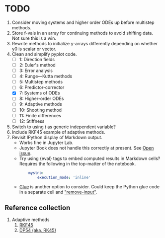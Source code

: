 # TODO

1. Consider moving systems and higher order ODEs up before multistep methods.
1. Store f-vals in an array for continuing methods to avoid shifting data. Not sure this is a win.
1. Rewrite methods to initialize y-arrays differently depending on whether y0 is scalar or vector.
1. Clean and simplify pyplot code.
	- [ ] 1: Direction fields
	- [ ] 2: Euler's method
	- [ ] 3: Error analysis
	- [ ] 4: Runge—Kutta methods
	- [ ] 5: Multistep methods
	- [ ] 6: Predictor-corrector
	- [x] 7: Systems of ODEs
	- [ ] 8: Higher-order ODEs
	- [ ] 9: Adaptive methods
	- [ ] 10: Shooting method
	- [ ] 11: Finite differences
	- [ ] 12: Stiffness
1. Switch to using $t$ as generic independent variable?
1. Include RKF45 example of adaptive methods.
1. Revisit IPython display of Markdown output.
	- Works fine in Jupyter Lab.
	- Jupyter Book does not handle this correctly at present. See [Open issue](https://github.com/executablebooks/jupyter-book/issues/1771).
	- Try using {eval} tags to embed computed results in Markdown cells? Requires the following in the top-matter of the notebook.
		``` yaml
			mystnb:
 	   			execution_mode: 'inline'
		```
	- [Glue](https://jupyterbook.org/en/stable/content/executable/output-insert.html) is another option to consider. Could keep the Python glue code in a separate cell and ["remove-input"](https://myst-nb.readthedocs.io/en/latest/render/hiding.html).

## Reference collection

1. Adaptive methods
	1. [RKF45](https://ntrs.nasa.gov/api/citations/19690021375/downloads/19690021375.pdf)
	1. [DP54 (aka, RK45)](https://www.sciencedirect.com/science/article/pii/0771050X80900133)
